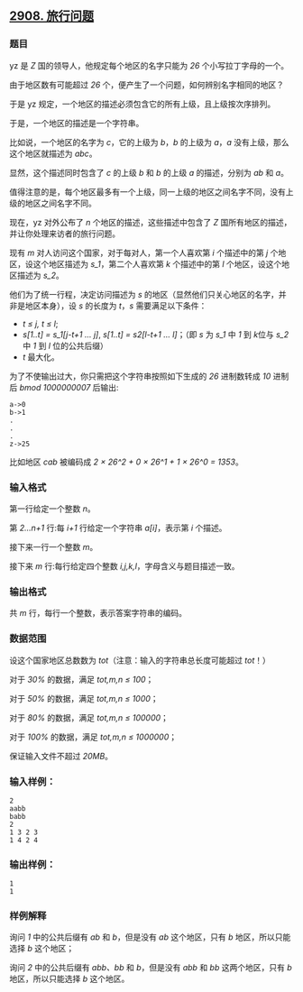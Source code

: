 ## [2908. 旅行问题](https://www.acwing.com/problem/content/2911/)

### 题目

yz 是 *Z* 国的领导人，他规定每个地区的名字只能为 *26* 个小写拉丁字母的一个。

由于地区数有可能超过 *26* 个，便产生了一个问题，如何辨别名字相同的地区？

于是 yz 规定，一个地区的描述必须包含它的所有上级，且上级按次序排列。

于是，一个地区的描述是一个字符串。

比如说，一个地区的名字为 *c*，它的上级为 *b*，*b* 的上级为 *a*，*a* 没有上级，那么这个地区就描述为 *abc*。

显然，这个描述同时包含了 *c* 的上级 *b* 和 *b* 的上级 *a* 的描述，分别为 *ab* 和 *a*。

值得注意的是，每个地区最多有一个上级，同一上级的地区之间名字不同，没有上级的地区之间名字不同。

现在，yz 对外公布了 *n* 个地区的描述，这些描述中包含了 *Z* 国所有地区的描述，并让你处理来访者的旅行问题。

现有 *m* 对人访问这个国家，对于每对人，第一个人喜欢第 *i* 个描述中的第 *j* 个地区，设这个地区描述为 *s_1*，第二个人喜欢第 *k* 个描述中的第 *l* 个地区，设这个地区描述为 *s_2*。

他们为了统一行程，决定访问描述为 *s* 的地区（显然他们只关心地区的名字，并非是地区本身），设 *s* 的长度为 *t*，*s* 需要满足以下条件：

- *t ≤ j, t ≤ l*;
- *s[1..t] = s_1[j-t+1 … j]*, *s[1..t] = s2[l-t+1 … l]*；（即 *s* 为 *s_1* 中 *1* 到 *k*位与 *s_2* 中 *1* 到 *l* 位的公共后缀）
- *t* 最大化。

为了不使输出过大，你只需把这个字符串按照如下生成的 *26* 进制数转成 *10* 进制后 *bmod 1000000007* 后输出:

```
a->0
b->1
.
.
.
z->25
```

比如地区 *cab* 被编码成 *2 × 26^2 + 0 × 26^1 + 1 × 26^0 = 1353*。

### 输入格式

第一行给定一个整数 *n*。

第 *2…n+1* 行:每 *i+1* 行给定一个字符串 *a[i]*，表示第 *i* 个描述。

接下来一行一个整数 *m*。

接下来 *m* 行:每行给定四个整数 *i,j,k,l*，字母含义与题目描述一致。

### 输出格式

共 *m* 行，每行一个整数，表示答案字符串的编码。

### 数据范围

设这个国家地区总数数为 *tot*（注意：输入的字符串总长度可能超过 *tot*！）

对于 *30%* 的数据，满足 *tot,m,n ≤ 100*；

对于 *50%* 的数据，满足 *tot,m,n ≤ 1000*；

对于 *80%* 的数据，满足 *tot,m,n ≤ 100000*；

对于 *100%* 的数据，满足 *tot,m,n ≤ 1000000*；

保证输入文件不超过 *20MB*。

### 输入样例：

```
2
aabb
babb
2
1 3 2 3
1 4 2 4
```

### 输出样例：

```
1
1
```

### 样例解释

询问 *1* 中的公共后缀有 *ab* 和 *b*，但是没有 *ab* 这个地区，只有 *b* 地区，所以只能选择 *b* 这个地区；

询问 *2* 中的公共后缀有 *abb、bb* 和 *b*，但是没有 *abb* 和 *bb* 这两个地区，只有 *b* 地区，所以只能选择 *b* 这个地区。
